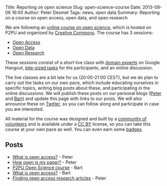 Title: Reporting on open science
Slug: open-science-course
Date: 2013-08-06 16:00
Author: Peter Desmet
Tags: news, open data
Summary: Reporting on a course on open access, open data, and open research

We are following an [online course on open science](https://p2pu.org/en/courses/5/open-science-an-introduction/), which is hosted on P2PU and organized by [Creative Commons](http://creativecommons.org/). The course has 3 sessions:

* [Open Access](https://p2pu.org/en/courses/5/content/11/)
* [Open Data](https://p2pu.org/en/courses/5/content/13/)
* [Open Research](https://p2pu.org/en/courses/5/content/12/)

These sessions consist of a short live class with [domain experts](https://p2pu.org/en/courses/5/content/1370/) on Google Hangout, [bite-sized tasks](https://p2pu.org/en/courses/5/content/283/) for the participants, and an online discussion.

The live classes are a bit late for us (20:00-21:00 CEST), but we do plan to carry out the tasks on our own pace, which include educating ourselves in specific topics, writing blog posts about these, and participating in the online discussions. We will publish these posts on our personal blogs ([Peter](http://peterdesmet.com) and [Bart](http://bioinformatics-man.blogspot.be/)) and update this page with links to our posts. We will also announce these on [Twitter](https://twitter.com/LifeWatchINBO), so you can follow along and participate in case you are interested.

All material for the course was designed and built by a [community of volunteers](http://creativecommons.org/weblog/entry/37060) and is available under a [CC BY](http://creativecommons.org/licenses/by/3.0/) license, so you can take this course at your own pace as well. You can even earn some [badges](https://p2pu.org/en/courses/5/content/1337/).

## Posts

* [What is open access?](http://peterdesmet.com/posts/oa-1.html) - Peter
* [How open is my paper?](http://peterdesmet.com/posts/oa-2.html) - Peter
* [P2PU Open Science course](http://bioinformatics-man.blogspot.be/2013/08/p2pu-open-science-course.html) - Bart
* [What is open access?](http://bioinformatics-man.blogspot.be/2013/08/what-is-open-access.html) - Bart
* [Finding open access research articles](http://peterdesmet.com/posts/oa-3.html) - Peter
